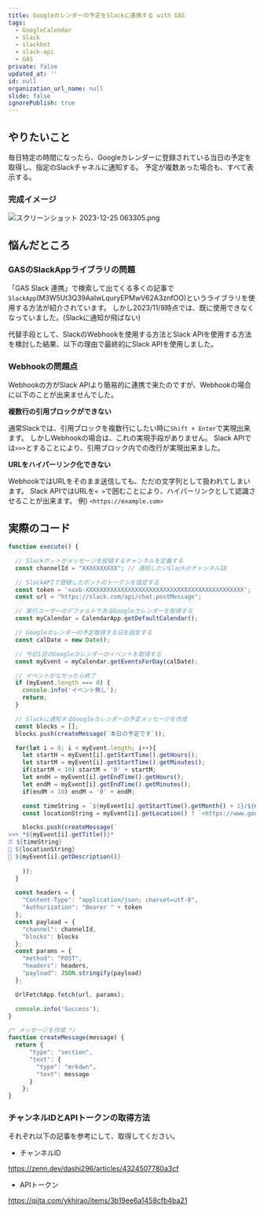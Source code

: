```yaml
---
title: Googleカレンダーの予定をSlackに連携する with GAS
tags:
  - GoogleCalendar
  - Slack
  - slackbot
  - slack-api
  - GAS
private: false
updated_at: ''
id: null
organization_url_name: null
slide: false
ignorePublish: true
---
```


## やりたいこと

毎日特定の時間になったら、Googleカレンダーに登録されている当日の予定を取得し、指定のSlackチャネルに通知する。
予定が複数あった場合も、すべて表示する。

### 完成イメージ

![スクリーンショット 2023-12-25 063305.png](https://qiita-image-store.s3.ap-northeast-1.amazonaws.com/0/243130/d9bd45d4-f631-87b0-1d0c-a87d592e0ed5.png)

## 悩んだところ

### GASのSlackAppライブラリの問題

「GAS Slack 連携」で検索して出てくる多くの記事で`SlackApp`(M3W5Ut3Q39AaIwLquryEPMwV62A3znfOO)というライブラリを使用する方法が紹介されています。
しかし2023/11/8時点では、既に使用できなくなっていました。(Slackに通知が飛ばない)

代替手段として、SlackのWebhookを使用する方法とSlack APIを使用する方法を検討した結果、以下の理由で最終的にSlack APIを使用しました。


### Webhookの問題点

Webhookの方がSlack APIより簡易的に連携で来たのですが、Webhookの場合に以下のことが出来ませんでした。

**複数行の引用ブロックができない**

通常Slackでは、引用ブロックを複数行にしたい時に`Shift + Enter`で実現出来ます。
しかしWebhookの場合は、これの実現手段がありません。
Slack APIでは`>>>`とすることにより、引用ブロック内での改行が実現出来ました。

**URLをハイパーリンク化できない**

WebhookではURLをそのまま送信しても、ただの文字列として扱われてしまいます。
Slack APIではURLを`< >`で囲むことにより、ハイパーリンクとして認識させることが出来ます。
例) `<https://example.com>`

## 実際のコード

```javascript
function execute() {

  // Slackボットがメッセージを投稿するチャンネルを定義する
  const channelId = "XXXXXXXXXX"; // 通知したいSlackのチャンネルID

  // SlackAPIで登録したボットのトークンを設定する
  const token = 'xoxb-XXXXXXXXXXXXXXXXXXXXXXXXXXXXXXXXXXXXXXXXXXXXX';
  const url = "https://slack.com/api/chat.postMessage";

  // 実行ユーザーのデフォルトであるGoogleカレンダーを取得する
  const myCalendar = CalendarApp.getDefaultCalendar();

  // Googleカレンダーの予定取得する日を設定する
  const calDate = new Date();

  // 今日1日のGoogleカレンダーのイベントを取得する
  const myEvent = myCalendar.getEventsForDay(calDate);

  // イベントがなかったら終了
  if (myEvent.length === 0) {
    console.info('イベント無し');
    return;
  }

  // Slackに通知するGoogleカレンダーの予定メッセージを作成
  const blocks = [];
  blocks.push(createMessage(`本日の予定です`));

  for(let i = 0; i < myEvent.length; i++){
    let startH = myEvent[i].getStartTime().getHours();
    let startM = myEvent[i].getStartTime().getMinutes();
    if(startM < 10) startM = '0' + startM;
    let endH = myEvent[i].getEndTime().getHours();
    let endM = myEvent[i].getEndTime().getMinutes();
    if(endM < 10) endM = '0' + endM;

    const timeString = `${myEvent[i].getStartTime().getMonth() + 1}/${myEvent[i].getStartTime().getDate()}　${startH}:${startM} ～ ${endH}:${endM}`;
    const locationString = myEvent[i].getLocation() ? `<https://www.google.com/maps/search/?api=1&query=${myEvent[i].getLocation()}|${myEvent[i].getLocation()}>` : '';

    blocks.push(createMessage(`
>>> *${myEvent[i].getTitle()}*
⏰ ${timeString}
📍 ${locationString}
📝 ${myEvent[i].getDescription()}
`
    ));
  }

  const headers = {
    "Content-Type": "application/json; charset=utf-8",
    "Authorization": "Bearer " + token
  };
  const payload = {
    "channel": channelId,
    "blocks": blocks
  };
  const params = {
    "method": "POST",
    "headers": headers,
    "payload": JSON.stringify(payload)
  };

  UrlFetchApp.fetch(url, params);

  console.info('Success');
}

/* メッセージを作成 */
function createMessage(message) {
  return {
      "type": "section",
      "text": {
        "type": "mrkdwn",
        "text": message
      }
    };
}
```

### チャンネルIDとAPIトークンの取得方法

それぞれ以下の記事を参考にして、取得してください。

- チャンネルID

https://zenn.dev/dashi296/articles/4324507780a3cf

- APIトークン

https://qiita.com/ykhirao/items/3b19ee6a1458cfb4ba21